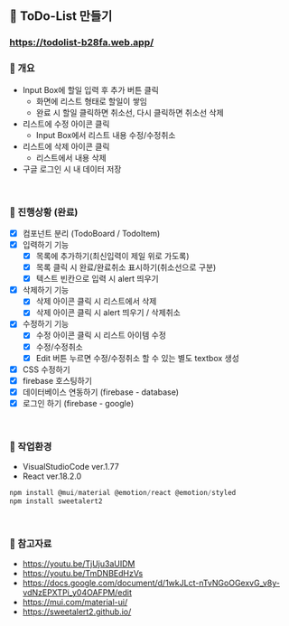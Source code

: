 ## 📑 ToDo-List 만들기
### https://todolist-b28fa.web.app/

### 💜 개요
+ Input Box에 할일 입력 후 추가 버튼 클릭
  + 화면에 리스트 형태로 할일이 쌓임
  + 완료 시 할일 클릭하면 취소선, 다시 클릭하면 취소선 삭제
+ 리스트에 수정 아이콘 클릭
  + Input Box에서 리스트 내용 수정/수정취소
+ 리스트에 삭제 아이콘 클릭
  + 리스트에서 내용 삭제
+ 구글 로그인 시 내 데이터 저장

<br />

### 💜 진행상황 (완료)
+ [x] 컴포넌트 분리 (TodoBoard / TodoItem)
+ [x] 입력하기 기능
  + [x] 목록에 추가하기(최신입력이 제일 위로 가도록)
  + [x] 목록 클릭 시 완료/완료취소 표시하기(취소선으로 구분)
  + [x] 텍스트 빈칸으로 입력 시 alert 띄우기
+ [x] 삭제하기 기능
  + [x] 삭제 아이콘 클릭 시 리스트에서 삭제
  + [x] 삭제 아이콘 클릭 시 alert 띄우기 / 삭제취소
+ [x] 수정하기 기능
  + [x] 수정 아이콘 클릭 시 리스트 아이템 수정
  + [x] 수정/수정취소
  + [x] Edit 버튼 누르면 수정/수정취소 할 수 있는 별도 textbox 생성
+ [x] CSS 수정하기
+ [x] firebase 호스팅하기
+ [x] 데이터베이스 연동하기 (firebase - database)
+ [x] 로그인 하기 (firebase - google)
<br />

### 💜 작업환경
+ VisualStudioCode ver.1.77
+ React ver.18.2.0
```javascript
npm install @mui/material @emotion/react @emotion/styled
npm install sweetalert2
```
<br />

### 💜 참고자료
+ https://youtu.be/TjUju3aUIDM
+ https://youtu.be/TmDNBEdHzVs
+ https://docs.google.com/document/d/1wkJLct-nTvNGoOGexvG_v8y-vdNzEPXTPi_y04OAFPM/edit
+ https://mui.com/material-ui/
+ https://sweetalert2.github.io/
